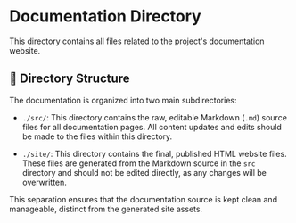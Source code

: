# Documentation Directory

This directory contains all files related to the project's documentation website.

## 📁 Directory Structure

The documentation is organized into two main subdirectories:

-   `./src/`: This directory contains the raw, editable Markdown (`.md`) source files for all documentation pages. All content updates and edits should be made to the files within this directory.

-   `./site/`: This directory contains the final, published HTML website files. These files are generated from the Markdown source in the `src` directory and should not be edited directly, as any changes will be overwritten.

This separation ensures that the documentation source is kept clean and manageable, distinct from the generated site assets.
